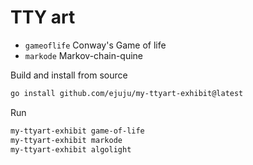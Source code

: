 # TTY art

- `gameoflife` Conway's Game of life
- `markode` Markov-chain-quine

Build and install from source
```bash
go install github.com/ejuju/my-ttyart-exhibit@latest
```

Run
```bash
my-ttyart-exhibit game-of-life
my-ttyart-exhibit markode
my-ttyart-exhibit algolight
```

